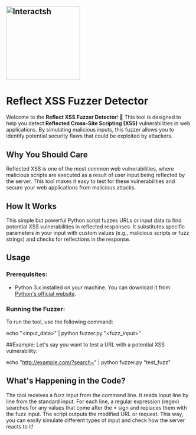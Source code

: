<img src="https://user-images.githubusercontent.com/8293321/150756129-df9990c2-cdc0-4c6e-b3ae-3d17079968c5.png" width="200px" alt="Interactsh"></a>
---
# Reflect XSS Fuzzer Detector

Welcome to the **Reflect XSS Fuzzer Detector**! 🚀 This tool is designed to help you detect **Reflected Cross-Site Scripting (XSS)** vulnerabilities in web applications. By simulating malicious inputs, this fuzzer allows you to identify potential security flaws that could be exploited by attackers.

## Why You Should Care

Reflected XSS is one of the most common web vulnerabilities, where malicious scripts are executed as a result of user input being reflected by the server. This tool makes it easy to test for these vulnerabilities and secure your web applications from malicious attacks.

## How It Works

This simple but powerful Python script fuzzes URLs or input data to find potential XSS vulnerabilities in reflected responses. It substitutes specific parameters in your input with custom values (e.g., malicious scripts or fuzz strings) and checks for reflections in the response.

## Usage

### Prerequisites:
- Python 3.x installed on your machine. You can download it from [Python's official website](https://www.python.org/).

### Running the Fuzzer:

To run the tool, use the following command:

echo "<input_data>" | python fuzzer.py "<fuzz_input>"

##Example:
Let's say you want to test a URL with a potential XSS vulnerability:

echo "http://example.com/?search=<script>alert('xss')</script>" | python fuzzer.py "test_fuzz"

## What's Happening in the Code?

The tool receives a fuzz input from the command line.
It reads input line by line from the standard input.
For each line, a regular expression (regex) searches for any values that come after the = sign and replaces them with the fuzz input.
The script outputs the modified URL or request.
This way, you can easily simulate different types of input and check how the server reacts to it!

